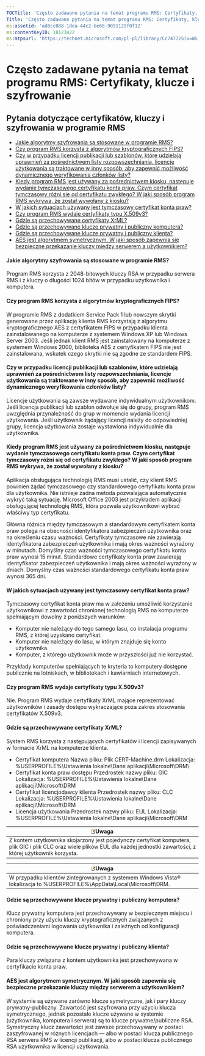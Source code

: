```yaml
---
TOCTitle: 'Często zadawane pytania na temat programu RMS: Certyfikaty, klucze i szyfrowanie'
Title: 'Często zadawane pytania na temat programu RMS: Certyfikaty, klucze i szyfrowanie'
ms:assetid: 'ad8cc088-1dea-44c2-be68-9091129f0f12'
ms:contentKeyID: 18123422
ms:mtpsurl: 'https://technet.microsoft.com/pl-pl/library/Cc747725(v=WS.10)'
---
```


Często zadawane pytania na temat programu RMS: Certyfikaty, klucze i szyfrowanie
================================================================================

Pytania dotyczące certyfikatów, kluczy i szyfrowania w programie RMS
--------------------------------------------------------------------

-   [Jakie algorytmy szyfrowania są stosowane w programie RMS?](#bkmk_10)
-   [Czy program RMS korzysta z algorytmów kryptograficznych FIPS?](#bkmk_11)
-   [Czy w przypadku licencji publikacji lub szablonów, które udzielają uprawnień za pośrednictwem listy rozpowszechniania, licencje użytkowania są traktowane w inny sposób, aby zapewnić możliwość dynamicznego weryfikowania członków listy?](#bkmk_12)
-   [Kiedy program RMS jest używany za pośrednictwem kiosku, następuje wydanie tymczasowego certyfikatu konta praw. Czym certyfikat tymczasowy różni się od certyfikatu zwykłego? W jaki sposób program RMS wykrywa, że został wywołany z kiosku?](#bkmk_13)
-   [W jakich sytuacjach używany jest tymczasowy certyfikat konta praw?](#bkmk_14)
-   [Czy program RMS wydaje certyfikaty typu X.509v3?](#bkmk_15)
-   [Gdzie są przechowywane certyfikaty XrML?](#bkmk_16)
-   [Gdzie są przechowywane klucze prywatny i publiczny komputera?](#bkmk_17)
-   [Gdzie są przechowywane klucze prywatny i publiczny klienta?](#bkmk_18)
-   [AES jest algorytmem symetrycznym. W jaki sposób zapewnia się bezpieczne przekazanie kluczy między serwerem a użytkownikiem?](#bkmk_19)

<span id="BKMK_10"></span>
#### Jakie algorytmy szyfrowania są stosowane w programie RMS?

Program RMS korzysta z 2048-bitowych kluczy RSA w przypadku serwera RMS i z kluczy o długości 1024 bitów w przypadku użytkownika i komputera.

<span id="BKMK_11"></span>
#### Czy program RMS korzysta z algorytmów kryptograficznych FIPS?

W programie RMS z dodatkiem Service Pack 1 lub nowszym skrytki generowane przez aplikację klienta RMS korzystają z algorytmu kryptograficznego AES z certyfikatem FIPS w przypadku klienta zainstalowanego na komputerze z systemem Windows XP lub Windows Server 2003. Jeśli jednak klient RMS jest zainstalowany na komputerze z systemem Windows 2000, biblioteka AES z certyfikatem FIPS nie jest zainstalowana, wskutek czego skrytki nie są zgodne ze standardem FIPS.

<span id="BKMK_12"></span>
#### Czy w przypadku licencji publikacji lub szablonów, które udzielają uprawnień za pośrednictwem listy rozpowszechniania, licencje użytkowania są traktowane w inny sposób, aby zapewnić możliwość dynamicznego weryfikowania członków listy?

Licencje użytkowania są zawsze wydawane indywidualnym użytkownikom. Jeśli licencja publikacji lub szablon odwołuje się do grupy, program RMS uwzględnia przynależność do grup w momencie wydania licencji użytkowania. Jeśli użytkownik żądający licencji należy do odpowiedniej grupy, licencja użytkowania zostaje wystawiona indywidualnie dla użytkownika.

<span id="BKMK_13"></span>
#### Kiedy program RMS jest używany za pośrednictwem kiosku, następuje wydanie tymczasowego certyfikatu konta praw. Czym certyfikat tymczasowy różni się od certyfikatu zwykłego? W jaki sposób program RMS wykrywa, że został wywołany z kiosku?

Aplikacja obsługująca technologię RMS musi ustalić, czy klient RMS powinien żądać tymczasowego czy standardowego certyfikatu konta praw dla użytkownika. Nie istnieje żadna metoda pozwalająca automatycznie wykryć taką sytuację. Microsoft Office 2003 jest przykładem aplikacji obsługującej technologię RMS, która pozwala użytkownikowi wybrać właściwy typ certyfikatu.

Główna różnica między tymczasowym a standardowym certyfikatem konta praw polega na obecności identyfikatora zabezpieczeń użytkownika oraz na określeniu czasu ważności. Certyfikaty tymczasowe nie zawierają identyfikatora zabezpieczeń użytkownika i mają okres ważności wyrażony w minutach. Domyślny czas ważności tymczasowego certyfikatu konta praw wynosi 15 minut. Standardowe certyfikaty konta praw zawierają identyfikator zabezpieczeń użytkownika i mają okres ważności wyrażony w dniach. Domyślny czas ważności standardowego certyfikatu konta praw wynosi 365 dni.

<span id="BKMK_14"></span>
#### W jakich sytuacjach używany jest tymczasowy certyfikat konta praw?

Tymczasowy certyfikat konta praw ma w założeniu umożliwić korzystanie użytkownikowi z zawartości chronionej technologią RMS na komputerze spełniającym dowolny z poniższych warunków:

-   Komputer nie należący do tego samego lasu, co instalacja programu RMS, z której uzyskano certyfikat.
-   Komputer nie należący do lasu, w którym znajduje się konto użytkownika.
-   Komputer, z którego użytkownik może w przyszłości już nie korzystać.

Przykłady komputerów spełniających te kryteria to komputery dostępne publicznie na lotniskach, w bibliotekach i kawiarniach internetowych.

<span id="BKMK_15"></span>
#### Czy program RMS wydaje certyfikaty typu X.509v3?

Nie. Program RMS wydaje certyfikaty XrML mające reprezentować użytkowników i zasady dostępu wykraczające poza zakres stosowania certyfikatów X.509v3.

<span id="BKMK_16"></span>
#### Gdzie są przechowywane certyfikaty XrML?

System RMS korzysta z następujących certyfikatów i licencji zapisywanych w formacie XrML na komputerze klienta.

-   Certyfikat komputera
    Nazwa pliku: Plik CERT-Machine.drm
    Lokalizacja: %USERPROFILE%\\Ustawienia lokalne\\Dane aplikacji\\Microsoft\\DRM\\
-   Certyfikat konta praw dostępu
    Przedrostek nazwy pliku: GIC
    Lokalizacja: %USERPROFILE%\\Ustawienia lokalne\\Dane aplikacji\\Microsoft\\DRM
-   Certyfikat licencjodawcy klienta
    Przedrostek nazwy pliku: CLC
    Lokalizacja: %USERPROFILE%\\Ustawienia lokalne\\Dane aplikacji\\Microsoft\\DRM
-   Licencja użytkowania
    Przedrostek nazwy pliku: EUL
    Lokalizacja: %USERPROFILE%\\Ustawienia lokalne\\Dane aplikacji\\Microsoft\\DRM

| ![](images/Cc747725.note(WS.10).gif)Uwaga                                                                                                         |
|--------------------------------------------------------------------------------------------------------------------------------------------------------------------------------|
| Z kontem użytkownika skojarzony jest pojedynczy certyfikat komputera, plik GIC i plik CLC oraz wiele plików EUL dla każdej jednostki zawartości, z której użytkownik korzysta. |

| ![](images/Cc747725.note(WS.10).gif)Uwaga                                                      |
|-----------------------------------------------------------------------------------------------------------------------------|
| W przypadku klientów zintegrowanych z systemem Windows Vista® lokalizacja to %USERPROFILE%\\AppData\\Local\\Microsoft\\DRM. |

<span id="BKMK_17"></span>
#### Gdzie są przechowywane klucze prywatny i publiczny komputera?

Klucz prywatny komputera jest przechowywany w bezpiecznym miejscu i chroniony przy użyciu kluczy kryptograficznych związanych z poświadczeniami logowania użytkownika i zależnych od konfiguracji komputera.

<span id="BKMK_18"></span>
#### Gdzie są przechowywane klucze prywatny i publiczny klienta?

Para kluczy związana z kontem użytkownika jest przechowywana w certyfikacie konta praw.

<span id="BKMK_19"></span>
#### AES jest algorytmem symetrycznym. W jaki sposób zapewnia się bezpieczne przekazanie kluczy między serwerem a użytkownikiem?

W systemie są używane zarówno klucze symetryczne, jak i pary kluczy prywatny-publiczny. Zawartość jest szyfrowana przy użyciu klucza symetrycznego, jednak pozostałe klucze używane w systemie (użytkownika, komputera i serwera) są to klucze prywatne/publiczne RSA. Symetryczny klucz zawartości jest zawsze przechowywany w postaci zaszyfrowanej w różnych licencjach — albo w postaci klucza publicznego RSA serwera RMS w licencji publikacji, albo w postaci klucza publicznego RSA użytkownika w licencji użytkowania.
